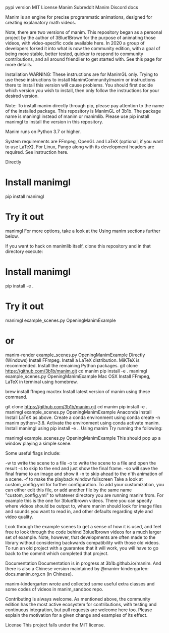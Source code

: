 

pypi version MIT License Manim Subreddit Manim Discord docs

Manim is an engine for precise programmatic animations, designed for creating explanatory math videos.

Note, there are two versions of manim. This repository began as a personal project by the author of 3Blue1Brown for the purpose of animating those videos, with video-specific code available here. In 2020 a group of developers forked it into what is now the community edition, with a goal of being more stable, better tested, quicker to respond to community contributions, and all around friendlier to get started with. See this page for more details.

Installation
WARNING: These instructions are for ManimGL only. Trying to use these instructions to install ManimCommunity/manim or instructions there to install this version will cause problems. You should first decide which version you wish to install, then only follow the instructions for your desired version.

Note: To install manim directly through pip, please pay attention to the name of the installed package. This repository is ManimGL of 3b1b. The package name is manimgl instead of manim or manimlib. Please use pip install manimgl to install the version in this repository.

Manim runs on Python 3.7 or higher.

System requirements are FFmpeg, OpenGL and LaTeX (optional, if you want to use LaTeX). For Linux, Pango along with its development headers are required. See instruction here.

Directly
# Install manimgl
pip install manimgl

# Try it out
manimgl
For more options, take a look at the Using manim sections further below.

If you want to hack on manimlib itself, clone this repository and in that directory execute:

# Install manimgl
pip install -e .

# Try it out
manimgl example_scenes.py OpeningManimExample
# or
manim-render example_scenes.py OpeningManimExample
Directly (Windows)
Install FFmpeg.
Install a LaTeX distribution. MiKTeX is recommended.
Install the remaining Python packages.
git clone https://github.com/3b1b/manim.git
cd manim
pip install -e .
manimgl example_scenes.py OpeningManimExample
Mac OSX
Install FFmpeg, LaTeX in terminal using homebrew.

brew install ffmpeg mactex
Install latest version of manim using these command.

git clone https://github.com/3b1b/manim.git
cd manim
pip install -e .
manimgl example_scenes.py OpeningManimExample
Anaconda Install
Install LaTeX as above.
Create a conda environment using conda create -n manim python=3.8.
Activate the environment using conda activate manim.
Install manimgl using pip install -e ..
Using manim
Try running the following:

manimgl example_scenes.py OpeningManimExample
This should pop up a window playing a simple scene.

Some useful flags include:

-w to write the scene to a file
-o to write the scene to a file and open the result
-s to skip to the end and just show the final frame.
-so will save the final frame to an image and show it
-n <number> to skip ahead to the n'th animation of a scene.
-f to make the playback window fullscreen
Take a look at custom_config.yml for further configuration. To add your customization, you can either edit this file, or add another file by the same name "custom_config.yml" to whatever directory you are running manim from. For example this is the one for 3blue1brown videos. There you can specify where videos should be output to, where manim should look for image files and sounds you want to read in, and other defaults regarding style and video quality.

Look through the example scenes to get a sense of how it is used, and feel free to look through the code behind 3blue1brown videos for a much larger set of example. Note, however, that developments are often made to the library without considering backwards compatibility with those old videos. To run an old project with a guarantee that it will work, you will have to go back to the commit which completed that project.

Documentation
Documentation is in progress at 3b1b.github.io/manim. And there is also a Chinese version maintained by @manim-kindergarten: docs.manim.org.cn (in Chinese).

manim-kindergarten wrote and collected some useful extra classes and some codes of videos in manim_sandbox repo.

Contributing
Is always welcome. As mentioned above, the community edition has the most active ecosystem for contributions, with testing and continuous integration, but pull requests are welcome here too. Please explain the motivation for a given change and examples of its effect.

License
This project falls under the MIT license.
